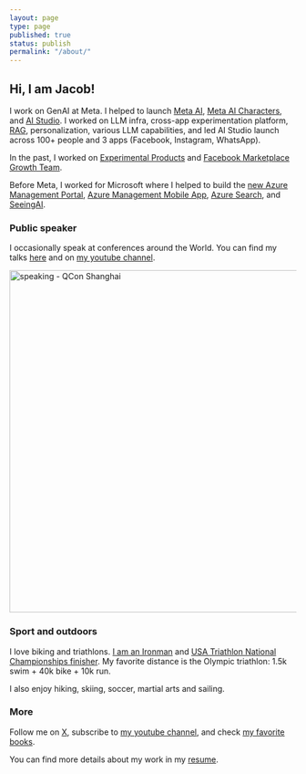 ```yaml
---
layout: page
type: page
published: true
status: publish
permalink: "/about/"
---
```


<h2>Hi, I am Jacob!</h2>

I work on GenAI at Meta. I helped to launch [Meta AI](https://ai.meta.com/meta-ai/), [Meta AI Characters](https://www.theverge.com/2023/9/27/23891128/meta-ai-assistant-characters-whatsapp-instagram-connect), and [AI Studio](https://about.fb.com/news/2024/07/create-your-own-custom-ai-with-ai-studio/). I worked on LLM infra, cross-app experimentation platform, [RAG](https://en.wikipedia.org/wiki/Retrieval-augmented_generation), personalization, various LLM capabilities, and led AI Studio launch across 100+ people and 3 apps (Facebook, Instagram, WhatsApp).

In the past, I worked on [Experimental Products](https://techcrunch.com/2022/08/05/meta-testing-livestreaming-platform-influencers-super) and [Facebook Marketplace Growth Team](/growth-handbook/).

Before Meta, I worked for Microsoft where I helped to build the [new Azure Management Portal](/azure-portal-the-largest-single-page-app-in-the-world/), [Azure Management Mobile App](/under-the-hood-of-the-azure-mobile-app/), [Azure Search](/azure-search-on-azure-friday/), and [SeeingAI](/seeing-ai-photo-gallery/).

<!-- I worked at Microsoft on Azure Cloud. I helped to ship the [new Azure Management Portal](/azure-portal-the-largest-single-page-app-in-the-world/) - the first Single Page App using TypeScript. I started [Azure Management Mobile App](/under-the-hood-of-the-azure-mobile-app/), which utill today has higher store ratings than gcloud and AWS mobile apps on both App Store and Google Play. I helped to improve the management console for [Azure Search](/azure-search-on-azure-friday/). In my 10% time, I was helping with [SeeingAI app](/seeing-ai-photo-gallery/) - a mobile app for blind people that recognizes the environment around them. -->

<!-- Before Meta, I worked for Microsoft where I...
- ...helped to build the new Azure Management Portal - one of the largest and most complex web apps at the time. 
- ...started Mobile App for monitoring and managing Azure resources. I took it from Hackathon project to largest Microsoft conference keynote.
- ...helped to grow Azure Search by redesigning and rebuilding web UI, which resulted in increased feature adoption -->


<!-- <p><img class="aligncenter size-full wp-image-19946" src="{{ site.baseurl }}/assets/2013/06/FbMarketplaceOnMobile-scaled-e1617406305947.jpeg" alt="Facebook Marketplace" width="960" height="517" /></p> -->

<!-- <p style="text-align: justify;"><a href="https://azure.microsoft.com/en-us/features/azure-portal/"><img class="aligncenter size-full wp-image-16051" src="{{ site.baseurl }}/assets/2013/06/AzurePortal.png" alt="Azure Portal" width="900" height="475" /></a></p> -->

<!-- <p>I helped to ship the <a href="http://portal.azure.com">new Azure Management Portal</a> – at the time it was the largest Single Page Application in the World written in TypeScript by over 500 developers.</p> -->

<!-- <p><img class="aligncenter size-full wp-image-18383" src="{{ site.baseurl }}/assets/2013/06/AzureAppScreenshots.png" alt="Azure App Screenshots" width="900" height="534" /></p>
<p>I started and shipped <a href="https://jj09.net/under-the-hood-of-the-azure-mobile-app/">Azure Management Mobile App</a> - mobile companion app that enables you to monitor your Azure resources and take critical actions while on the go. App had better ratings than AWS and gcloud mobile apps on both <a href="https://apps.apple.com/gb/app/microsoft-azure/id1219013620">App Store</a> and <a href="https://play.google.com/store/apps/details?id=com.microsoft.azure">Google Play</a>.</p> -->

<!-- <p><img class="aligncenter size-full wp-image-19480" src="{{ site.baseurl }}/assets/2013/06/azure-search-logo.jpg" alt="Azure Search" width="800" height="381" /></p>
<p>I helped to grow <a href="https://azure.microsoft.com/en-us/services/search/">Azure Search</a> - managed search-as-a-service cloud solution that gives developers APIs and tools for adding a rich search experience in web and mobile apps powered by AI.</p>
<p style="text-align: justify;"><a href="http://www.dotnetconf.pl"><img class="aligncenter size-full wp-image-16061" src="{{ site.baseurl }}/assets/2013/06/dotNetConfPL.jpg" alt="dotNetConfPL" width="800" height="169" /></a></p> -->

<!-- <p style="text-align: justify;">Together with <a href="https://mfranc.com/">Michal Franc</a> and <a href="https://twitter.com/sawiczpawel">Pawel Sawicz</a> I co-founded <a href="http://www.dotnetconf.pl">dotNetConfPL</a> - online conference for .NET Developers. Currently maintained by the community!</p>
<p style="text-align: justify;">Before I joined Microsoft, I was working as Web Developer on variety of projects for different customers, such as law firms, real estate agencies, <a href="https://yearbook.com">yearbook publishers</a>, <a href="http://ksu.edu">universities</a>, and <a href="http://www.3dledger.com/">financial companies</a>. I also developed <a href="http://jj09.net/thesis">a Model-Driven Development and Verification Approach for Medical Devices</a>, while working for <a href="http://santoslab.org">SAnToS Lab</a> at <a href="http://ksu.edu">Kansas State University</a> where I got my <a title="Master of Science in Computer Science" href="http://jj09.net/master-science-computer-science/">Master Degree</a>.</p>
<p style="text-align: justify;">In addition to <a title="Master of Science in Computer Science" href="http://jj09.net/master-science-computer-science/">Master Degree</a> I also got two Bachelor degrees: in Computer Science (from <a href="http://www.portal.pwr.wroc.pl/index,242.dhtml">Wroclaw University of Technology</a>) and in Economics (from <a href="http://www.ue.wroc.pl/en/">Wroclaw University of Economics</a>).</p>
<h3> <img class="aligncenter size-full wp-image-12731" src="{{ site.baseurl }}/assets/2013/06/presenting.jpg" alt="Jakub Jedryszek" width="582" height="436" /></h3> -->

<h3>Public speaker</h3>

I occasionally speak at conferences around the World. You can find my talks [here](http://jj09.net/speaking) and on [my youtube channel](https://www.youtube.com/@jj09?sub_confirmation=1).

<p style="text-align: justify;"><img class="aligncenter wp-image-16221 size-full" src="{{ site.baseurl }}/assets/2013/06/speaking2.jpeg" alt="speaking - QCon Shanghai" width="900" height="600" /></p>

<!-- <h3>OSS projects</h3>

* [IP heatmap](https://github.com/jj09/ip-heatmap-generator) - user's density visualizer
* [voiceCmdr](https://github.com/jj09/voiceCmdr) - library for adding voice commands to your website
* [Real Estate Investment Calculator](https://github.com/jj09/RealEstateInvestmentCalculator) - iOS and Android mobile apps for analyzing real estate investment
* [Shopping Pad](https://github.com/jj09/ShoppingPad) - iOS and Android mobile apps for smart shopping list creation
* [Bread Crumbs](https://github.com/jj09/breadcrumbs) - iOS and Android mobile apps for bookmarking a place and navigating to it later (built before Google Maps had that feature)
* [Desktop Watcher](https://github.com/jj09/DesktopWatcher) - a prank app for Windows: when you leave your computer unlocked, and someone moves your mouse it starts playing a scary sound xD -->

<h3>Sport and outdoors</h3>

I love biking and triathlons. [I am an Ironman](/i-am-an-ironman/) and [USA Triathlon National Championships finisher](https://track.rtrt.me/e/USAT-AGE_GROUP-2023#/tracker/RV9456DB). My favorite distance is the Olympic triathlon: 1.5k swim + 40k bike + 10k run.

I also enjoy hiking, skiing, soccer, martial arts and sailing.

<!-- <p style="text-align: justify;">Cycling is my passion. I ride over 3000 miles on my bike every year. From time to time I participate in bike rides such as <a href="http://www.cascade.org/rides-major-rides-flying-wheels/flying-wheels-ride-details">Flying Wheels</a>, <a href="http://www.cascade.org/rides-major-rides/group-health-stp-presented-alaska-airlines">Seattle To Portland</a>,  <a href="http://www.cascade.org/rides-major-rides/chilly-hilly">Chilly Hilly</a>, <a href="http://www.cascade.org/rides-major-rides/ride-seattle-vancouver-and-party-rsvp">Ride from Seattle to Vancouver</a>.</p>
<p style="text-align: justify;"><img class="aligncenter size-full wp-image-12531" src="{{ site.baseurl }}/assets/2013/06/bike.jpg" alt="Jakub Jedryszek - bike" width="800" height="459" /></p>
<p style="text-align: justify;">I also swim and run, and I participate in a few triathlons every year.</p>
<p style="text-align: justify;"><img class="aligncenter size-full wp-image-14791" src="{{ site.baseurl }}/assets/2013/06/swim.jpg" alt="swim" width="800" height="598" /></p>
<p style="text-align: justify;"><img class="aligncenter size-full wp-image-14531" src="{{ site.baseurl }}/assets/2013/06/run.jpg" alt="Jakub Jedryszek - run" width="800" height="533" /></p> -->
<h3>More</h3>

Follow me on [X](https://x.com/realJacobJed), subscribe to [my youtube channel](https://www.youtube.com/@jj09?sub_confirmation=1), and check [my favorite books](/books).

<!-- You can find my Open Source projects on [github](https://github.com/jj09). -->

You can find more details about my work in my [resume](/resume).

<!-- <p><img class="aligncenter size-full wp-image-12721" src="{{ site.baseurl }}/assets/2013/06/workspace.jpg" alt="Jakub Jedryszek" width="900" height="580" /></p> -->

